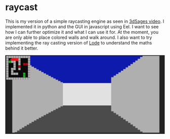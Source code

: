 # raycast
This is my version of a simple raycasting engine as seen in [3dSages video](https://www.youtube.com/watch?v=gYRrGTC7GtA&t=876s). I implemented it in python and the GUI in javascript using Eel. I want to see how I can further optimize it and what I can use it for. At the moment, you are only able to place colored walls and walk around. I also want to try implementing the ray casting version of [Lode](https://lodev.org/cgtutor/raycasting.html) to understand the maths behind it better.

![Example image](https://github.com/sschneem/raycast/blob/main/images/example.png)
